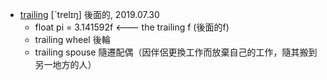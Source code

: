 - [trailing](https://tw.dictionary.search.yahoo.com/search?p=trailing) [ˋtrelɪŋ] 後面的, 2019.07.30
  - float pi = 3.141592f <--- the trailing f (後面的f)
  - trailing wheel 後輪
  - trailing spouse 隨遷配偶（因伴侶更換工作而放棄自己的工作，隨其搬到另一地方的人）
